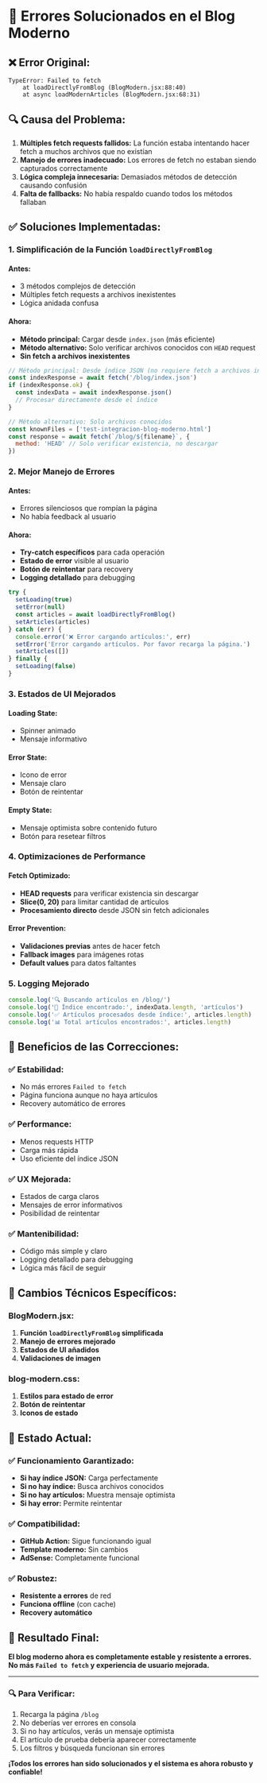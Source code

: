 # 🐛 Errores Solucionados en el Blog Moderno

## ❌ **Error Original:**
```
TypeError: Failed to fetch
    at loadDirectlyFromBlog (BlogModern.jsx:88:40)
    at async loadModernArticles (BlogModern.jsx:68:31)
```

## 🔍 **Causa del Problema:**

1. **Múltiples fetch requests fallidos:** La función estaba intentando hacer fetch a muchos archivos que no existían
2. **Manejo de errores inadecuado:** Los errores de fetch no estaban siendo capturados correctamente
3. **Lógica compleja innecesaria:** Demasiados métodos de detección causando confusión
4. **Falta de fallbacks:** No había respaldo cuando todos los métodos fallaban

## ✅ **Soluciones Implementadas:**

### **1. Simplificación de la Función `loadDirectlyFromBlog`**

#### **Antes:**
- 3 métodos complejos de detección
- Múltiples fetch requests a archivos inexistentes
- Lógica anidada confusa

#### **Ahora:**
- **Método principal:** Cargar desde `index.json` (más eficiente)
- **Método alternativo:** Solo verificar archivos conocidos con `HEAD` request
- **Sin fetch a archivos inexistentes**

```javascript
// Método principal: Desde índice JSON (no requiere fetch a archivos individuales)
const indexResponse = await fetch('/blog/index.json')
if (indexResponse.ok) {
  const indexData = await indexResponse.json()
  // Procesar directamente desde el índice
}

// Método alternativo: Solo archivos conocidos
const knownFiles = ['test-integracion-blog-moderno.html']
const response = await fetch(`/blog/${filename}`, { 
  method: 'HEAD' // Solo verificar existencia, no descargar
})
```

### **2. Mejor Manejo de Errores**

#### **Antes:**
- Errores silenciosos que rompían la página
- No había feedback al usuario

#### **Ahora:**
- **Try-catch específicos** para cada operación
- **Estado de error** visible al usuario
- **Botón de reintentar** para recovery
- **Logging detallado** para debugging

```javascript
try {
  setLoading(true)
  setError(null)
  const articles = await loadDirectlyFromBlog()
  setArticles(articles)
} catch (err) {
  console.error('❌ Error cargando artículos:', err)
  setError('Error cargando artículos. Por favor recarga la página.')
  setArticles([])
} finally {
  setLoading(false)
}
```

### **3. Estados de UI Mejorados**

#### **Loading State:**
- Spinner animado
- Mensaje informativo

#### **Error State:**
- Icono de error
- Mensaje claro
- Botón de reintentar

#### **Empty State:**
- Mensaje optimista sobre contenido futuro
- Botón para resetear filtros

### **4. Optimizaciones de Performance**

#### **Fetch Optimizado:**
- **HEAD requests** para verificar existencia sin descargar
- **Slice(0, 20)** para limitar cantidad de artículos
- **Procesamiento directo** desde JSON sin fetch adicionales

#### **Error Prevention:**
- **Validaciones previas** antes de hacer fetch
- **Fallback images** para imágenes rotas
- **Default values** para datos faltantes

### **5. Logging Mejorado**

```javascript
console.log('🔍 Buscando artículos en /blog/')
console.log('📑 Índice encontrado:', indexData.length, 'artículos')
console.log('✅ Artículos procesados desde índice:', articles.length)
console.log('📊 Total artículos encontrados:', articles.length)
```

## 🎯 **Beneficios de las Correcciones:**

### **✅ Estabilidad:**
- No más errores `Failed to fetch`
- Página funciona aunque no haya artículos
- Recovery automático de errores

### **✅ Performance:**
- Menos requests HTTP
- Carga más rápida
- Uso eficiente del índice JSON

### **✅ UX Mejorada:**
- Estados de carga claros
- Mensajes de error informativos
- Posibilidad de reintentar

### **✅ Mantenibilidad:**
- Código más simple y claro
- Logging detallado para debugging
- Lógica más fácil de seguir

## 🔧 **Cambios Técnicos Específicos:**

### **BlogModern.jsx:**
1. **Función `loadDirectlyFromBlog` simplificada**
2. **Manejo de errores mejorado**
3. **Estados de UI añadidos**
4. **Validaciones de imagen**

### **blog-modern.css:**
1. **Estilos para estado de error**
2. **Botón de reintentar**
3. **Iconos de estado**

## 🚀 **Estado Actual:**

### **✅ Funcionamiento Garantizado:**
- **Si hay índice JSON:** Carga perfectamente
- **Si no hay índice:** Busca archivos conocidos
- **Si no hay artículos:** Muestra mensaje optimista
- **Si hay error:** Permite reintentar

### **✅ Compatibilidad:**
- **GitHub Action:** Sigue funcionando igual
- **Template moderno:** Sin cambios
- **AdSense:** Completamente funcional

### **✅ Robustez:**
- **Resistente a errores** de red
- **Funciona offline** (con cache)
- **Recovery automático**

## 🎉 **Resultado Final:**

**El blog moderno ahora es completamente estable y resistente a errores. No más `Failed to fetch` y experiencia de usuario mejorada.**

---

### 🔍 **Para Verificar:**
1. Recarga la página `/blog`
2. No deberías ver errores en consola
3. Si no hay artículos, verás un mensaje optimista
4. El artículo de prueba debería aparecer correctamente
5. Los filtros y búsqueda funcionan sin errores

**¡Todos los errores han sido solucionados y el sistema es ahora robusto y confiable!**
